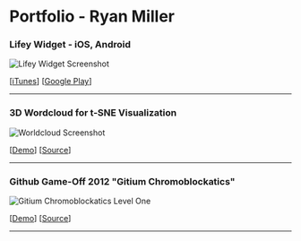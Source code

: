 # Portfolio - Ryan Miller

### Lifey Widget - iOS, Android 

![Lifey Widget Screenshot](http://rozifus.github.io/rozifus-resume/img/lifey_widget.png)

[[iTunes](https://itunes.apple.com/au/app/lifey-widget-life-percent/id1070478026?mt=8)] [[Google Play](https://play.google.com/store/apps/details?id=com.rozifus.android.lifeywidget&hl=en)]

---

### 3D Wordcloud for t-SNE Visualization

![Worldcloud Screenshot](http://rozifus.github.io/wordcloud/screen.jpg)

[[Demo](http://rozifus.github.io/wordcloud)] [[Source](https://github.com/rozifus/wordcloud)]

---

### Github Game-Off 2012 "Gitium Chromoblockatics"

![Gitium Chromoblockatics Level One](http://rozifus.github.com/game-off-2012/img/one.png)

[[Demo](http://rozifus.github.io/game-off-2012/simple.html)] [[Source](https://github.com/rozifus/game-off-2012)]

---
